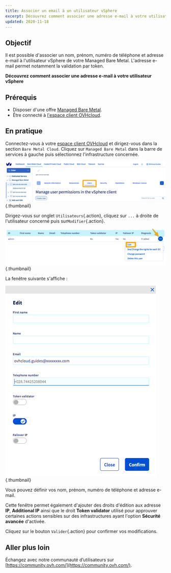 ```yaml
---
title: Associer un email à un utilisateur vSphere
excerpt: Découvrez comment associer une adresse e-mail à votre utilisateur vSphere
updated: 2020-11-18
---
```


## Objectif

Il est possible d'associer un nom, prénom, numéro de téléphone et adresse e-mail à l'utilisateur vSphere de votre Managed Bare Metal. L'adresse e-mail permet notamment la validation par token.

**Découvrez comment associer une adresse e-mail à votre utilisateur vSphere**

## Prérequis

- Disposer d'une offre [Managed Bare Metal](https://www.ovhcloud.com/fr-ca/managed-bare-metal/).
- Être connecté à [l'espace client OVHcloud](https://ca.ovh.com/auth/?action=gotomanager&from=https://www.ovh.com/ca/fr/&ovhSubsidiary=qc).

## En pratique

Connectez-vous à votre [espace client OVHcloud](https://ca.ovh.com/auth/?action=gotomanager&from=https://www.ovh.com/ca/fr/&ovhSubsidiary=qc) et dirigez-vous dans la section `Bare Metal Cloud`. Cliquez sur `Managed Bare Metal` dans la barre de services à gauche puis sélectionnez l'infrastructure concernée.

![utilisateur vsphere](images/addMailOnUser01.png){.thumbnail}

Dirigez-vous sur onglet `Utilisateurs`{.action}, cliquez sur `...` à droite de l'utilisateur concerné puis sur`Modifier`{.action}.

![utilisateur vsphere](images/addMailOnUser02.png){.thumbnail}

La fenêtre suivante s'affiche :

![utilisateur vsphere](images/addMailOnUser03.png){.thumbnail}

Vous pouvez définir vos nom, prénom, numéro de téléphone et adresse e-mail.

Cette fenêtre permet également d'ajouter des droits d'édition aux adresse **IP**, **Additional IP** ainsi que le droit **Token validator** utilisé pour approuver certaines actions sensibles sur des infrastructures ayant l'option **Sécurité avancée** d'activée.

Cliquez sur le bouton `Valider`{.action} pour confirmer vos modifications.

## Aller plus loin

Échangez avec notre communauté d’utilisateurs sur [https://community.ovh.com/](https://community.ovh.com/).
